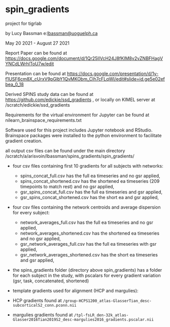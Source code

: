 # spin_gradients
project for tigrlab

by Lucy Bassman e:lbassman@uoguelph.ca

May 20 2021 - August 27 2021

Report Paper can be found at https://docs.google.com/document/d/1Qr25lIVcH24J8fKIM8v2vZNBFHagVYNCdLWrhlToU7w/edit

Presentation can be found at https://docs.google.com/presentation/d/1y-f1USF6cm8X_cUrxV9pGlbY1QvMKObm_CIh7cFLqWI/edit#slide=id.ge5e02efbea_0_18

Derived SPINS study data can be found at https://github.com/edickie/ssd_gradients , or locally on KIMEL server at /scratch/edickie/ssd_gradients

Requirements for the virtual environment for Jupyter can be found at nilearn_brainspace_requirements.txt

Software used for this project includes Jupyter notebook and RStudio. Brainspace packages were installed to the python environment to facilitate gradient creation.

all output csv files can be found under the main directory /scratch/a/arisvoin/lbassman/spins_gradients/spin_gradients/

- four csv files containing first 10 gradients for all subjects with networks:
  - spins_concat_full.csv has the full ea timeseries and no gsr applied,
  - spins_concat_shortened.csv has the shortened ea timeseries (209 timepoints to match rest) and no gsr applied,
  - gsr_spins_concat_full.csv has the full ea timeseries and gsr applied,
  - gsr_spins_concat_shortened.csv has the short ea and gsr applied,
  
- four csv files containing the network centroids and average dispersion for every subject:
  - network_averages_full.csv has the full ea timeseries and no gsr applied, 
  - network_averages_shortened.csv has the shortened ea timeseries and no gsr applied,
  - gsr_network_averages_full.csv has the full ea timeseries with gsr applied,
  - gsr_network_averages_shortened.csv has the short ea timeseries and gsr applied,
  
- the spins_gradients folder (directory above spin_gradients) has a folder for each subject in the study, with pscalars for every gradient variation (gsr, task, concatenated, shortened) 

- template gradients used for alignment (HCP and margulies):
- HCP gradients found at `/group-HCPS1200_atlas-GlasserTian_desc-subcorticalS2_conn.pconn.nii`
- margulies gradients found at `/tpl-fsLR_den-32k_atlas-Glasser2016Tian2019S2_desc-margulies2016_gradients.pscalar.nii`
